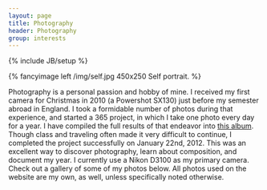 ```yaml
---
layout: page
title: Photography
header: Photography
group: interests
---
```

{% include JB/setup %}

{% fancyimage left /img/self.jpg 450x250 Self portrait. %}

Photography is a personal passion and hobby of mine. I received my first camera for Christmas in 2010 (a Powershot SX130) just before my semester abroad in England. I took a formidable number of photos during that experience, and started a 365 project, in which I take one photo every day for a year. I have compiled the full results of that endeavor into [this album](/interests/365-project.html). Though class and traveling often made it very difficult to continue, I completed the project successfully on January 22nd, 2012. This was an excellent way to discover photography, learn about composition, and document my year. I currently use a Nikon D3100 as my primary camera. Check out a gallery of some of my photos below. All photos used on the website are my own, as well, unless specifically noted otherwise.
<script type="text/javascript" src="http://ajax.googleapis.com/ajax/libs/jquery/1.6.2/jquery.min.js"> </script> 
<link  href="{{ ASSET_PATH }}twitter/slideshow/jquery.slimbox2/jquery.slimbox2.css" rel="stylesheet" type="text/css"/> 
<script src="{{ ASSET_PATH }}twitter/slideshow/jquery.slimbox2/jquery.slimbox2.js" type="text/javascript"> </script> 
<link  href="{{ ASSET_PATH }}twitter/slideshow/pwi.css" rel="stylesheet" type="text/css"/>
<script src="{{ ASSET_PATH }}twitter/slideshow/jquery.pwi.js" type="text/javascript"> </script>

<script type="text/javascript">
  $.noConflict()
    jQuery(document).ready(function() {
      jQuery("#container").pwi({
	      username: 'curtisullerich',
	      maxresults: 100,
	      mode: 'album',
	      album: 'Portfolio'
      });

    });
</script>

<div id = "container"> </div>
